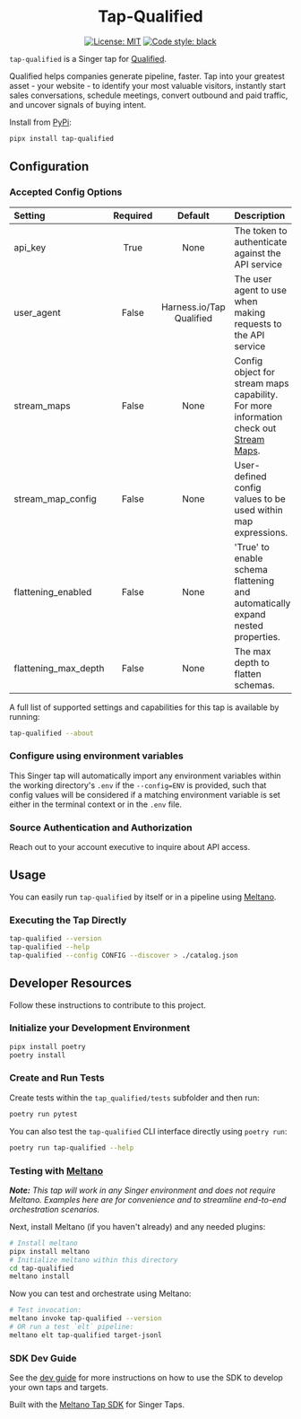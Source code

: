 <h1 align="center">Tap-Qualified</h1>

<p align="center">
<a href="https://github.com/z3z1ma/tap-qualified/blob/main/LICENSE"><img alt="License: MIT" src="https://img.shields.io/badge/License-MIT-yellow.svg"></a>
<a href="https://github.com/psf/black"><img alt="Code style: black" src="https://img.shields.io/badge/code%20style-black-000000.svg"></a>
</p>

`tap-qualified` is a Singer tap for [Qualified](https://www.qualified.com/).

Qualified helps companies generate pipeline, faster. Tap into your greatest asset - your website - to identify your most valuable visitors, instantly start sales conversations, schedule  meetings, convert outbound and paid traffic, and uncover signals of buying intent.

Install from [PyPi](https://pypi.org/project/tap-qualified/):

```bash
pipx install tap-qualified
```

## Configuration

### Accepted Config Options

| Setting             | Required | Default | Description |
|:--------------------|:--------:|:-------:|:------------|
| api_key             | True     | None    | The token to authenticate against the API service |
| user_agent          | False    | Harness.io/Tap Qualified | The user agent to use when making requests to the API service |
| stream_maps         | False    | None    | Config object for stream maps capability. For more information check out [Stream Maps](https://sdk.meltano.com/en/latest/stream_maps.html). |
| stream_map_config   | False    | None    | User-defined config values to be used within map expressions. |
| flattening_enabled  | False    | None    | 'True' to enable schema flattening and automatically expand nested properties. |
| flattening_max_depth| False    | None    | The max depth to flatten schemas. |

A full list of supported settings and capabilities for this
tap is available by running:

```bash
tap-qualified --about
```

### Configure using environment variables

This Singer tap will automatically import any environment variables within the working directory's
`.env` if the `--config=ENV` is provided, such that config values will be considered if a matching
environment variable is set either in the terminal context or in the `.env` file.

### Source Authentication and Authorization

Reach out to your account executive to inquire about API access.

## Usage

You can easily run `tap-qualified` by itself or in a pipeline using [Meltano](https://meltano.com/).

### Executing the Tap Directly

```bash
tap-qualified --version
tap-qualified --help
tap-qualified --config CONFIG --discover > ./catalog.json
```

## Developer Resources

Follow these instructions to contribute to this project.

### Initialize your Development Environment

```bash
pipx install poetry
poetry install
```

### Create and Run Tests

Create tests within the `tap_qualified/tests` subfolder and
  then run:

```bash
poetry run pytest
```

You can also test the `tap-qualified` CLI interface directly using `poetry run`:

```bash
poetry run tap-qualified --help
```

### Testing with [Meltano](https://www.meltano.com)

_**Note:** This tap will work in any Singer environment and does not require Meltano.
Examples here are for convenience and to streamline end-to-end orchestration scenarios._


Next, install Meltano (if you haven't already) and any needed plugins:

```bash
# Install meltano
pipx install meltano
# Initialize meltano within this directory
cd tap-qualified
meltano install
```

Now you can test and orchestrate using Meltano:

```bash
# Test invocation:
meltano invoke tap-qualified --version
# OR run a test `elt` pipeline:
meltano elt tap-qualified target-jsonl
```

### SDK Dev Guide

See the [dev guide](https://sdk.meltano.com/en/latest/dev_guide.html) for more instructions on how to use the SDK to
develop your own taps and targets.

Built with the [Meltano Tap SDK](https://sdk.meltano.com) for Singer Taps.
